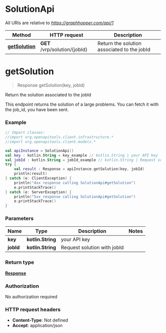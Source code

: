 # SolutionApi

All URIs are relative to *https://graphhopper.com/api/1*

Method | HTTP request | Description
------------- | ------------- | -------------
[**getSolution**](SolutionApi.md#getSolution) | **GET** /vrp/solution/{jobId} | Return the solution associated to the jobId


<a name="getSolution"></a>
# **getSolution**
> Response getSolution(key, jobId)

Return the solution associated to the jobId

This endpoint returns the solution of a large problems. You can fetch it with the job_id, you have been sent. 

### Example
```kotlin
// Import classes:
//import org.openapitools.client.infrastructure.*
//import org.openapitools.client.models.*

val apiInstance = SolutionApi()
val key : kotlin.String = key_example // kotlin.String | your API key
val jobId : kotlin.String = jobId_example // kotlin.String | Request solution with jobId
try {
    val result : Response = apiInstance.getSolution(key, jobId)
    println(result)
} catch (e: ClientException) {
    println("4xx response calling SolutionApi#getSolution")
    e.printStackTrace()
} catch (e: ServerException) {
    println("5xx response calling SolutionApi#getSolution")
    e.printStackTrace()
}
```

### Parameters

Name | Type | Description  | Notes
------------- | ------------- | ------------- | -------------
 **key** | **kotlin.String**| your API key |
 **jobId** | **kotlin.String**| Request solution with jobId |

### Return type

[**Response**](Response.md)

### Authorization

No authorization required

### HTTP request headers

 - **Content-Type**: Not defined
 - **Accept**: application/json

